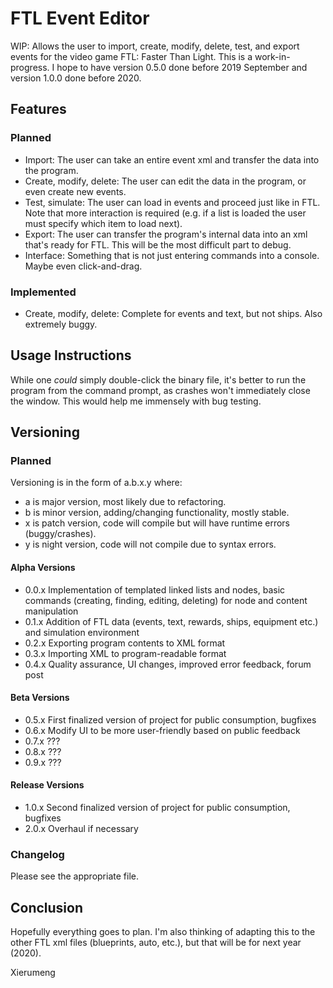 # FTL Event Editor

WIP: Allows the user to import, create, modify, delete, test, and export events for the video game FTL: Faster Than Light.
This is a work-in-progress. I hope to have version 0.5.0 done before 2019 September and version 1.0.0 done before 2020.

## Features

### Planned

* Import: The user can take an entire event xml and transfer the data into the program.
* Create, modify, delete: The user can edit the data in the program, or even create new events.
* Test, simulate: The user can load in events and proceed just like in FTL. Note that more interaction is required (e.g. if a list is loaded the user must specify which item to load next).
* Export: The user can transfer the program's internal data into an xml that's ready for FTL. This will be the most difficult part to debug.
* Interface: Something that is not just entering commands into a console. Maybe even click-and-drag.

### Implemented

* Create, modify, delete: Complete for events and text, but not ships. Also extremely buggy.

## Usage Instructions

While one *could* simply double-click the binary file, it's better to run the program from the command prompt, as crashes won't immediately close the window. This would help me immensely with bug testing.

## Versioning

### Planned

Versioning is in the form of a.b.x.y where:
* a is major version, most likely due to refactoring.
* b is minor version, adding/changing functionality, mostly stable.
* x is patch version, code will compile but will have runtime errors (buggy/crashes).
* y is night version, code will not compile due to syntax errors.

#### Alpha Versions

* 0.0.x Implementation of templated linked lists and nodes, basic commands (creating, finding, editing, deleting) for node and content manipulation
* 0.1.x Addition of FTL data (events, text, rewards, ships, equipment etc.) and simulation environment
* 0.2.x Exporting program contents to XML format
* 0.3.x Importing XML to program-readable format
* 0.4.x Quality assurance, UI changes, improved error feedback, forum post

#### Beta Versions

* 0.5.x First finalized version of project for public consumption, bugfixes
* 0.6.x Modify UI to be more user-friendly based on public feedback
* 0.7.x ???
* 0.8.x ???
* 0.9.x ???

#### Release Versions

* 1.0.x Second finalized version of project for public consumption, bugfixes
* 2.0.x Overhaul if necessary

### Changelog

Please see the appropriate file.

## Conclusion

Hopefully everything goes to plan. I'm also thinking of adapting this to the other FTL xml files (blueprints, auto, etc.), but that will be for next year (2020).

Xierumeng

